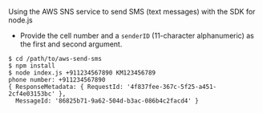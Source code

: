 Using the AWS SNS service to send SMS (text messages) with the SDK for node.js

- Provide the cell number and a `senderID` (11-character alphanumeric) as the first and second argument.

```
$ cd /path/to/aws-send-sms 
$ npm install
$ node index.js +911234567890 KM123456789
phone number: +911234567890
{ ResponseMetadata: { RequestId: '4f837fee-367c-5f25-a451-2cf4e03153bc' },
  MessageId: '86825b71-9a62-504d-b3ac-086b4c2facd4' }
  
```
